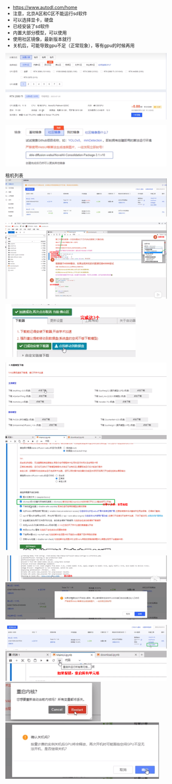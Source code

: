 - https://www.autodl.com/home
- 注意，北京A区和C区不能运行sd软件
- 可以选择显卡，硬盘
- 已经安装了sd软件
- 内置大部分模型，可以使用
- 使用社区镜像，最新版本就行
- 关机后，可能导致gpu不足（正常现象），等有gpu的时候再用


![](../photo/Pasted%20image%2020241210174415.png)

![](../photo/Pasted%20image%2020241210180342.png)

租机列表
![](../photo/Pasted%20image%2020241210180432.png)

![](../photo/Pasted%20image%2020241210181254.png)

![](../photo/Pasted%20image%2020241210181413.png)

![](../photo/Pasted%20image%2020241210181441.png)


![](../photo/Pasted%20image%2020241210181637.png)

![](../photo/Pasted%20image%2020241210181714.png)
![](../photo/Pasted%20image%2020241210181731.png)

![](../photo/Pasted%20image%2020241210181812.png)
![](../photo/Pasted%20image%2020241210181912.png)
![](../photo/Pasted%20image%2020241210181929.png)
![](../photo/Pasted%20image%2020241210181955.png)